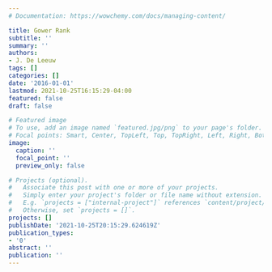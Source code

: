 ```yaml
---
# Documentation: https://wowchemy.com/docs/managing-content/

title: Gower Rank
subtitle: ''
summary: ''
authors:
- J. De Leeuw
tags: []
categories: []
date: '2016-01-01'
lastmod: 2021-10-25T16:15:29-04:00
featured: false
draft: false

# Featured image
# To use, add an image named `featured.jpg/png` to your page's folder.
# Focal points: Smart, Center, TopLeft, Top, TopRight, Left, Right, BottomLeft, Bottom, BottomRight.
image:
  caption: ''
  focal_point: ''
  preview_only: false

# Projects (optional).
#   Associate this post with one or more of your projects.
#   Simply enter your project's folder or file name without extension.
#   E.g. `projects = ["internal-project"]` references `content/project/deep-learning/index.md`.
#   Otherwise, set `projects = []`.
projects: []
publishDate: '2021-10-25T20:15:29.624619Z'
publication_types:
- '0'
abstract: ''
publication: ''
---
```

